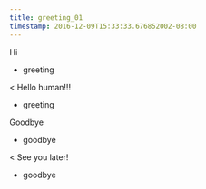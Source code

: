 ```yaml
---
title: greeting_01
timestamp: 2016-12-09T15:33:33.676852002-08:00
---
```


Hi
* greeting

< Hello human!!!
* greeting

Goodbye
* goodbye

< See you later!
* goodbye
